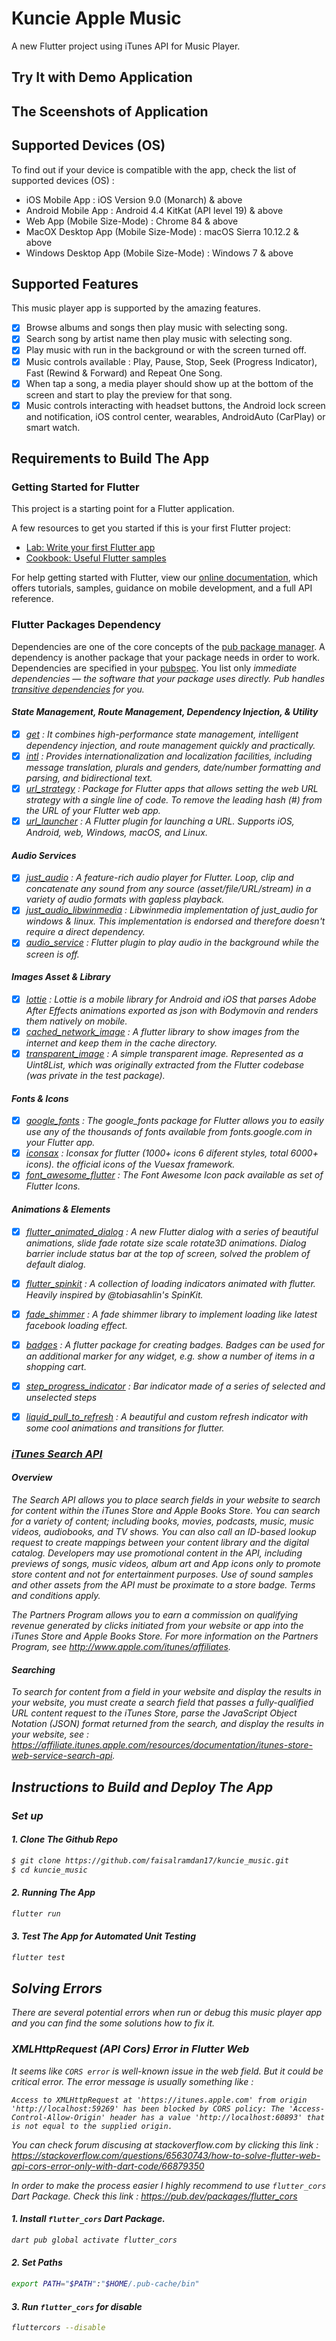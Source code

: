 # Kuncie Apple Music

A new Flutter project using iTunes API for Music Player.

## Try It with Demo Application


## The Sceenshots of Application


## Supported Devices (OS)

To find out if your device is compatible with the app, check the list of supported devices (OS) :

- iOS Mobile App : iOS Version 9.0 (Monarch) & above
- Android Mobile App : Android 4.4 KitKat (API level 19) & above
- Web App (Mobile Size-Mode) : Chrome 84 & above
- MacOX Desktop App (Mobile Size-Mode) : macOS Sierra 10.12.2 & above
- Windows Desktop App (Mobile Size-Mode) : Windows 7 & above


## Supported Features

This music player app is supported by the amazing features.

- [x] Browse albums and songs then play music with selecting song.
- [x] Search song by artist name then play music with selecting song.
- [x] Play music with run in the background or with the screen turned off.
- [x] Music controls available : Play, Pause, Stop, Seek (Progress Indicator), Fast (Rewind & Forward) and Repeat One Song. 
- [x] When tap a song, a media player should show up at the bottom of the screen and start to play the preview for that song.
- [x] Music controls interacting with headset buttons, the Android lock screen and notification, iOS control center, wearables, AndroidAuto (CarPlay) or smart watch.

## Requirements to Build The App

### Getting Started for Flutter

This project is a starting point for a Flutter application.

A few resources to get you started if this is your first Flutter project:

- [Lab: Write your first Flutter app](https://flutter.dev/docs/get-started/codelab)
- [Cookbook: Useful Flutter samples](https://flutter.dev/docs/cookbook)

For help getting started with Flutter, view our
[online documentation](https://flutter.dev/docs), which offers tutorials,
samples, guidance on mobile development, and a full API reference.

### Flutter Packages Dependency

Dependencies are one of the core concepts of the [pub package manager](https://dart.dev/guides/packages). A dependency is another package that your package needs in order to work. Dependencies are specified in your [pubspec](https://dart.dev/tools/pub/pubspec). You list only <i>immediate dependencies<i> — the software that your package uses directly. Pub handles [transitive dependencies](https://dart.dev/tools/pub/glossary#transitive-dependency) for you.

#### State Management, Route Management, Dependency Injection, & Utility 

- [x] [get](https://pub.dartlang.org/packages/get) : It combines high-performance state management, intelligent dependency injection, and route management quickly and practically.
- [x] [intl](https://pub.dartlang.org/packages/intl) : Provides internationalization and localization facilities, including message translation, plurals and genders, date/number formatting and parsing, and bidirectional text.
- [x] [url_strategy](https://pub.dartlang.org/packages/url_strategy) : Package for Flutter apps that allows setting the web URL strategy with a single line of code. To remove the leading hash (#) from the URL of your Flutter web app.
- [x] [url_launcher](https://pub.dartlang.org/packages/url_launcher) : A Flutter plugin for launching a URL. Supports iOS, Android, web, Windows, macOS, and Linux.

#### Audio Services

- [x] [just_audio](https://pub.dartlang.org/packages/just_audio) : A feature-rich audio player for Flutter. Loop, clip and concatenate any sound from any source (asset/file/URL/stream) in a variety of audio formats with gapless playback.
- [x] [just_audio_libwinmedia](https://pub.dartlang.org/packages/just_audio_libwinmedia) : Libwinmedia implementation of just_audio for windows & linux. This implementation is endorsed and therefore doesn't require a direct dependency.
- [x] [audio_service](https://pub.dartlang.org/packages/audio_service) : Flutter plugin to play audio in the background while the screen is off.

#### Images Asset & Library

- [x] [lottie](https://pub.flutter-io.cn/packages/lottie) : Lottie is a mobile library for Android and iOS that parses Adobe After Effects animations exported as json with Bodymovin and renders them natively on mobile.
- [x] [cached_network_image](https://pub.flutter-io.cn/packages/cached_network_image) : A flutter library to show images from the internet and keep them in the cache directory.
- [x] [transparent_image](https://pub.flutter-io.cn/packages/transparent_image) : A simple transparent image. Represented as a Uint8List, which was originally extracted from the Flutter codebase (was private in the test package).

#### Fonts & Icons

- [x] [google_fonts](https://pub.dartlang.org/packages/google_fonts) : The google_fonts package for Flutter allows you to easily use any of the thousands of fonts available from fonts.google.com in your Flutter app.
- [x] [iconsax](https://pub.dartlang.org/packages/iconsax) : Iconsax for flutter (1000+ icons 6 diferent styles, total 6000+ icons). the official icons of the Vuesax framework.
- [x] [font_awesome_flutter](https://pub.dartlang.org/packages/font_awesome_flutter) : The Font Awesome Icon pack available as set of Flutter Icons.

#### Animations & Elements

- [x] [flutter_animated_dialog](https://pub.dartlang.org/packages/flutter_animated_dialog) : A new Flutter dialog with a series of beautiful animations, slide fade rotate size scale rotate3D animations. Dialog barrier include status bar at the top of screen, solved the problem of default dialog.
- [x] [flutter_spinkit](https://pub.dartlang.org/packages/flutter_spinkit) : A collection of loading indicators animated with flutter. Heavily inspired by @tobiasahlin's SpinKit.
- [x] [fade_shimmer](https://pub.dartlang.org/packages/fade_shimmer) : A fade shimmer library to implement loading like latest facebook loading effect.
- [x] [badges](https://pub.dartlang.org/packages/badges) : A flutter package for creating badges. Badges can be used for an additional marker for any widget, e.g. show a number of items in a shopping cart.
- [x] [step_progress_indicator](https://pub.dartlang.org/packages/step_progress_indicator) : Bar indicator made of a series of selected and unselected steps
- [x] [liquid_pull_to_refresh](https://pub.dartlang.org/packages/liquid_pull_to_refresh) : A beautiful and custom refresh indicator with some cool animations and transitions for flutter.


### [iTunes Search API](https://affiliate.itunes.apple.com/resources/documentation/itunes-store-web-service-search-api)

#### Overview

The Search API allows you to place search fields in your website to search for content within the iTunes Store and Apple Books Store. You can search for a variety of content; including books, movies, podcasts, music, music videos, audiobooks, and TV shows. You can also call an ID-based lookup request to create mappings between your content library and the digital catalog. Developers may use promotional content in the API, including previews of songs, music videos, album art and App icons only to promote store content and not for entertainment purposes. Use of sound samples and other assets from the API must be proximate to a store badge. Terms and conditions apply.

The Partners Program allows you to earn a commission on qualifying revenue generated by clicks initiated from your website or app into the iTunes Store and Apple Books Store. For more information on the Partners Program, see http://www.apple.com/itunes/affiliates.

#### Searching

To search for content from a field in your website and display the results in your website, you must create a search field that passes a fully-qualified URL content request to the iTunes Store, parse the JavaScript Object Notation (JSON) format returned from the search, and display the results in your website, 
see : https://affiliate.itunes.apple.com/resources/documentation/itunes-store-web-service-search-api.


## Instructions to Build and Deploy The App

### Set up 

#### 1. Clone The Github Repo

```bash
$ git clone https://github.com/faisalramdan17/kuncie_music.git
$ cd kuncie_music
```

#### 2. Running The App

```bash
flutter run
```

#### 3. Test The App for Automated Unit Testing

```bash
flutter test
```



## Solving Errors

There are several potential errors when run or debug this music player app and you can find the some solutions how to fix it.

###  XMLHttpRequest (API Cors) Error in Flutter Web

It seems like `CORS error` is well-known issue in the web field. But it could be critical error. The error message is usually something like : 

```
Access to XMLHttpRequest at 'https://itunes.apple.com' from origin 'http://localhost:59269' has been blocked by CORS policy: The 'Access-Control-Allow-Origin' header has a value 'http://localhost:60893' that is not equal to the supplied origin.
```

You can check forum discusing at stackoverflow.com by clicking this link :
https://stackoverflow.com/questions/65630743/how-to-solve-flutter-web-api-cors-error-only-with-dart-code/66879350

In order to make the process easier I highly recommend to use `flutter_cors` Dart Package.
Check this link : https://pub.dev/packages/flutter_cors

#### 1. Install `flutter_cors` Dart Package.

```bash
dart pub global activate flutter_cors
```

#### 2. Set Paths

```bash
export PATH="$PATH":"$HOME/.pub-cache/bin"
```

#### 3. Run `flutter_cors` for disable

```bash
fluttercors --disable
```
